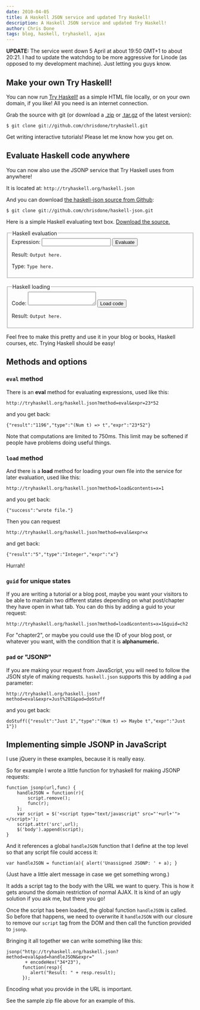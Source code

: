 ```yaml
---
date: 2010-04-05
title: A Haskell JSON service and updated Try Haskell!
description: A Haskell JSON service and updated Try Haskell!
author: Chris Done
tags: blog, haskell, tryhaskell, ajax
---
```


**UPDATE:** The service went down 5 April at about 19:50 GMT+1 to
  about 20:21. I had to update the watchdog to be more aggressive for
  Linode (as opposed to my development machine). Just letting you guys
  know.

## Make your own Try Haskell!

You can now run [Try Haskell!](http://tryhaskell.org/) as a simple
HTML file locally, or on your own domain, if you like! All you need is
an internet connection.

Grab the source with git (or download a
[.zip](http://github.com/chrisdone/tryhaskell/zipball/master) or
[.tar.gz](http://github.com/chrisdone/tryhaskell/tarball/master) of
the latest version):

    $ git clone git://github.com/chrisdone/tryhaskell.git

Get writing interactive tutorials! Please let me know how you get on.

## Evaluate Haskell code anywhere

You can now also use the JSONP service that Try Haskell uses from
anywhere!

It is located at: `http://tryhaskell.org/haskell.json`

And you can download [the haskell-json source from
Github](http://github.com/chrisdone/haskell-json):

    $ git clone git://github.com/chrisdone/haskell-json.git

Here is a simple Haskell evaluating text box. [Download the
source.](/code/haskell-json-example.zip)

   <form action="" id="evaluator">
     <fieldset>
       <legend>Haskell evaluation</legend>
       <label>Expression:</label>
       <input type="text" id="expr"/>
       <input type="submit" value="Evaluate"/>
       <p>Result: <code id="eval-output">Output here.</code></p>
       <p>Type: <code id="eval-type">Type here.</code></p>
     </fieldset>
   </form>

   <form action="" id="loader">
     <fieldset>
       <legend>Haskell loading</legend>
       <label>Code:</label>
       <textarea id="contents"></textarea>
       <input type="submit" value="Load code"/>
       <p>Result: <code id="load-output">Output here.</code></p>
     </fieldset>
   </form>

   <script type="text/javascript" src="/code/jquery-1.4.2.min.js"></script>
   <script type="text/javascript" src="/code/haskell-json/encode-hex.js"></script>
   <script type="text/javascript" src="/code/haskell-json/haskell-json.js"></script>

Feel free to make this pretty and use it in your blog or books,
Haskell courses, etc. Trying Haskell should be easy!

## Methods and options

### `eval` method

There is an **eval** method for evaluating expressions, used like this:

    http://tryhaskell.org/haskell.json?method=eval&expr=23*52

and you get back:

    {"result":"1196","type":"(Num t) => t","expr":"23*52"}

Note that computations are limited to 750ms. This limit may be
softened if people have problems doing useful things.

### `load` method

And there is a **load** method for loading your own file into the
service for later evaluation, used like this:

    http://tryhaskell.org/haskell.json?method=load&contents=x=1

and you get back:

    {"success":"wrote file."}

Then you can request

    http://tryhaskell.org/haskell.json?method=eval&expr=x

and get back:

    {"result":"5","type":"Integer","expr":"x"}

Hurrah!

### `guid` for unique states

If you are writing a tutorial or a blog post, maybe you want your
visitors to be able to maintain two different states depending on what
post/chapter they have open in what tab. You can do this by adding a
guid to your request:

    http://tryhaskell.org/haskell.json?method=load&contents=x=1&guid=ch2

For "chapter2", or maybe you could use the ID of your blog post, or
whatever you want, with the condition that it is **alphanumeric.**

### `pad` or "JSONP"

If you are making your request from JavaScript, you will need to follow
the JSON style of making requests. `haskell.json` supports this by
adding a `pad` parameter:

    http://tryhaskell.org/haskell.json?method=eval&expr=Just%201&pad=doStuff

and you get back:

    doStuff({"result":"Just 1","type":"(Num t) => Maybe t","expr":"Just 1"})

## Implementing simple JSONP in JavaScript

I use jQuery in these examples, because it is really easy.

So for example I wrote a little function for tryhaskell for making
JSONP requests:

    function jsonp(url,func) {
        handleJSON = function(r){
            script.remove();
            func(r);
        };
        var script = $('<script type="text/javascript" src="'+url+'"></script>');
        script.attr('src',url);
        $('body').append(script);
    }

And it references a global `handleJSON` function that I define at the
top level so that any script file could access it:

    var handleJSON = function(a){ alert('Unassigned JSONP: ' + a); }

(Just have a little alert message in case we get something wrong.)

It adds a script tag to the body with the URL we want to query. This
is how it gets around the domain restriction of normal AJAX. It is kind
of an ugly solution if you ask me, but there you go!

Once the script has been loaded, the global function `handleJSON` is
called. So before that happens, we need to overwrite it `handleJSON`
with our closure to remove our `script` tag from the DOM and then call
the function provided to `jsonp`.

Bringing it all together we can write something like this:

    jsonp("http://tryhaskell.org/haskell.json?method=eval&pad=handleJSON&expr="
           + encodeHex("34*23"),
          function(resp){
             alert("Result: " + resp.result);
          });

Encoding what you provide in the URL is important.

See the sample zip file above for an example of this.
